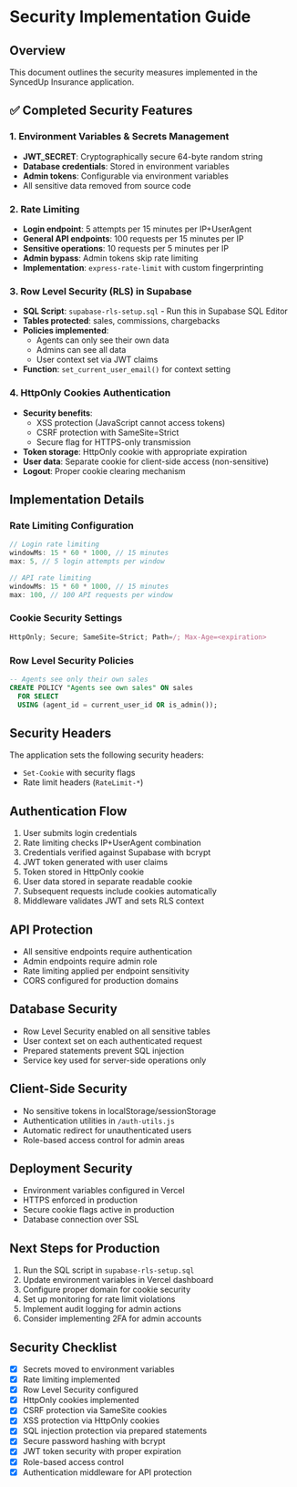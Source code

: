 # Security Implementation Guide

## Overview
This document outlines the security measures implemented in the SyncedUp Insurance application.

## ✅ Completed Security Features

### 1. Environment Variables & Secrets Management
- **JWT_SECRET**: Cryptographically secure 64-byte random string
- **Database credentials**: Stored in environment variables
- **Admin tokens**: Configurable via environment variables
- All sensitive data removed from source code

### 2. Rate Limiting
- **Login endpoint**: 5 attempts per 15 minutes per IP+UserAgent
- **General API endpoints**: 100 requests per 15 minutes per IP
- **Sensitive operations**: 10 requests per 5 minutes per IP
- **Admin bypass**: Admin tokens skip rate limiting
- **Implementation**: `express-rate-limit` with custom fingerprinting

### 3. Row Level Security (RLS) in Supabase
- **SQL Script**: `supabase-rls-setup.sql` - Run this in Supabase SQL Editor
- **Tables protected**: sales, commissions, chargebacks
- **Policies implemented**:
  - Agents can only see their own data
  - Admins can see all data
  - User context set via JWT claims
- **Function**: `set_current_user_email()` for context setting

### 4. HttpOnly Cookies Authentication
- **Security benefits**:
  - XSS protection (JavaScript cannot access tokens)
  - CSRF protection with SameSite=Strict
  - Secure flag for HTTPS-only transmission
- **Token storage**: HttpOnly cookie with appropriate expiration
- **User data**: Separate cookie for client-side access (non-sensitive)
- **Logout**: Proper cookie clearing mechanism

## Implementation Details

### Rate Limiting Configuration
```javascript
// Login rate limiting
windowMs: 15 * 60 * 1000, // 15 minutes
max: 5, // 5 login attempts per window

// API rate limiting  
windowMs: 15 * 60 * 1000, // 15 minutes
max: 100, // 100 API requests per window
```

### Cookie Security Settings
```javascript
HttpOnly; Secure; SameSite=Strict; Path=/; Max-Age=<expiration>
```

### Row Level Security Policies
```sql
-- Agents see only their own sales
CREATE POLICY "Agents see own sales" ON sales
  FOR SELECT 
  USING (agent_id = current_user_id OR is_admin());
```

## Security Headers
The application sets the following security headers:
- `Set-Cookie` with security flags
- Rate limit headers (`RateLimit-*`)

## Authentication Flow
1. User submits login credentials
2. Rate limiting checks IP+UserAgent combination
3. Credentials verified against Supabase with bcrypt
4. JWT token generated with user claims
5. Token stored in HttpOnly cookie
6. User data stored in separate readable cookie
7. Subsequent requests include cookies automatically
8. Middleware validates JWT and sets RLS context

## API Protection
- All sensitive endpoints require authentication
- Admin endpoints require admin role
- Rate limiting applied per endpoint sensitivity
- CORS configured for production domains

## Database Security
- Row Level Security enabled on all sensitive tables
- User context set on each authenticated request
- Prepared statements prevent SQL injection
- Service key used for server-side operations only

## Client-Side Security
- No sensitive tokens in localStorage/sessionStorage
- Authentication utilities in `/auth-utils.js`
- Automatic redirect for unauthenticated users
- Role-based access control for admin areas

## Deployment Security
- Environment variables configured in Vercel
- HTTPS enforced in production
- Secure cookie flags active in production
- Database connection over SSL

## Next Steps for Production
1. Run the SQL script in `supabase-rls-setup.sql`
2. Update environment variables in Vercel dashboard
3. Configure proper domain for cookie security
4. Set up monitoring for rate limit violations
5. Implement audit logging for admin actions
6. Consider implementing 2FA for admin accounts

## Security Checklist
- [x] Secrets moved to environment variables
- [x] Rate limiting implemented
- [x] Row Level Security configured
- [x] HttpOnly cookies implemented
- [x] CSRF protection via SameSite cookies
- [x] XSS protection via HttpOnly cookies
- [x] SQL injection protection via prepared statements
- [x] Secure password hashing with bcrypt
- [x] JWT token security with proper expiration
- [x] Role-based access control
- [x] Authentication middleware for API protection
